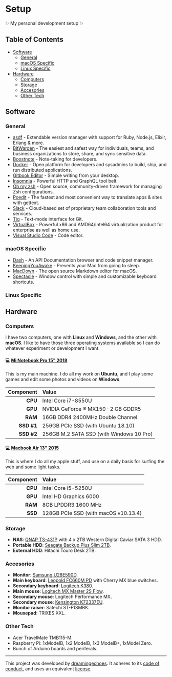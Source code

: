 # Setup

:sparkles: My personal development setup :sparkles:

## Table of Contents

- [Software](#software)
  * [General](#general)
  * [macOS Specific](#macos-specific)
  * [Linux Specific](#general)
- [Hardware](#hardware)
  * [Computers](#computers)
  * [Storage](#storage)
  * [Accesories](#accesories)
  * [Other Tech](#other-tech)

## Software

### General

* [asdf](https://github.com/asdf-vm/asdf) - Extendable version manager with support for Ruby, Node.js, Elixir, Erlang & more.
* [BitWarden](https://bitwarden.com/) - The easiest and safest way for individuals, teams, and business organizations to store, share, and sync sensitive data.
* [Boostnote](https://boostnote.io/) - Note-taking for developers.
* [Docker](https://www.docker.com/) - Open platform for developers and sysadmins to build, ship, and run distributed applications.
* [Gitbook Editor](https://legacy.gitbook.com/editor) - Simple writing from your desktop.
* [Insomnia](https://insomnia.rest/) - Powerful HTTP and GraphQL tool belt.
* [Oh my zsh](https://ohmyz.sh/) - Open source, community-driven framework for managing Zsh configurations.
* [Poedit](https://poedit.net/) - The fastest and most convenient way to translate apps & sites with gettext.
* [Slack](https://slack.com/) - Cloud-based set of proprietary team collaboration tools and services.
* [Tig](https://jonas.github.io/tig/) - Text-mode interface for Git.
* [VirtualBox](https://www.virtualbox.org/) - Powerful x86 and AMD64/Intel64 virtualization product for enterprise as well as home use.
* [Visual Studio Code](https://code.visualstudio.com/) - Code editor.

### macOS Specific

- [Dash](https://kapeli.com/dash) - An API Documentation browser and code snippet manager.
- [KeepingYouAwake](https://github.com/newmarcel/KeepingYouAwake) - Prevents your Mac from going to sleep.
- [MacDown](https://macdown.uranusjr.com/) - The open source Markdown editor for macOS.
- [Spectacle](https://www.spectacleapp.com/) - Window control with simple and customizable keyboard shortcuts.

### Linux Specific

## Hardware

### Computers

I have two computers, one with **Linux** and **Windows**, and the other with **macOS**. I like to have those three operating systems available so I can do whatever experiment or development I want.

#### :computer: [Mi Notebook Pro 15" 2018](https://www.mi.com/mibookpro/)

This is my main machine. I do all my work on **Ubuntu**, and I play some games and edit some photos and videos on **Windows**.

| Component  | Value                                    |
|-----------:|:-----------------------------------------|
| **CPU**    | Intel Core i7-8550U                      |
| **GPU**    | NVIDIA GeForce ® MX150 · 2 GB GDDR5      |
| **RAM**    | 16GB DDR4 2400MHz Double Channel         |
| **SSD #1** | 256GB PCIe SSD (with Ubuntu 18.10)       |
| **SSD #2** | 256GB M.2 SATA SSD (with Windows 10 Pro) |

#### :computer: [Macbook Air 13" 2015](https://support.apple.com/kb/sp714/)

This is where I do all my apple stuff, and use on a daily basis for surfing the web and some light tasks.

| Component  | Value                                |
|-----------:|:-------------------------------------|
| **CPU**    | Intel Core i5-5250U                  |
| **GPU**    | Intel HD Graphics 6000               |
| **RAM**    | 8GB LPDDR3 1600 MHz                  |
| **SSD**    | 128GB PCIe SSD (with macOS v10.13.4) |

### Storage

* **NAS**: [QNAP TS-431P](https://www.qnap.com/en/product/ts-431p) with 4 x 2TB Western Digital Caviar SATA 3 HDD.
* **Portable HDD**: [Seagate Backup Plus Slim 2TB](https://www.seagate.com/consumer/backup/backup-plus/).
* **External HDD**: Hitachi Touro Desk 2TB.

### Accesories

* **Monitor**: [Samsung U28E590D](https://www.samsung.com/es/monitors/uhd-ue590/LU28E590DSEN/).
* **Main keyboard**: [Leopold FC660M PD](http://global.leopold.co.kr/product.php?pcode=fc660mpd) with Cherry MX blue switches.
* **Secondary keyboard**: [Logitech K380](https://www.logitech.com/en-us/product/multi-device-keyboard-k380).
* **Main mouse**: [Logitech MX Master 2S Flow](https://www.logitech.com/en-us/product/mx-master-2s-flow).
* **Secondary mouse**: Logitech Performance MX.
* **Secondary mouse**: [Kensington K72337EU](https://www.kensington.com/us/us/4493/k72337us/orbit-trackball-with-scroll-ring).
* **Monitor raiser**: Satechi ST-F1SMBK.
* **Mousepad**: TRIXES XXL.

### Other Tech

* Acer TravelMate TMB115-M.
* Raspberry Pi: 1xModelB, 1x2 ModelB, 1x3 ModelB+, 1xModel Zero.
* Bunch of Arduino boards and periferals.

----------------------------

This project was developed by [dreamingechoes](https://github.com/dreamingechoes).
It adheres to its [code of conduct](https://github.com/dreamingechoes/base/blob/master/files/CODE_OF_CONDUCT.md), and uses an equivalent [license](https://github.com/dreamingechoes/base/blob/master/files/LICENSE).
